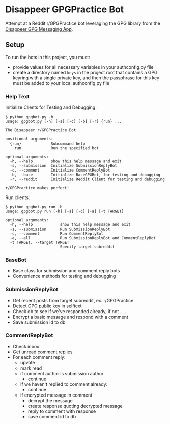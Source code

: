 # Disappeer GPGPractice Bot

Attempt at a Reddit r/GPGPractice bot leveraging the GPG library 
from the [Disappeer GPG Messaging App](https://github.com/disappeerlabs/disappeer). 

## Setup

To run the bots in this project, you must:
- provide values for all necessary variables in your authconfig.py file
- create a directory named `keys` in the project root that contains a GPG keyring
with a single private key, and then the passphrase for this key must be added to
your local authconfig.py file

### Help Text

Initialize Clients for Testing and Debugging:
```
$ python gpgbot.py -h
usage: gpgbot.py [-h] [-s] [-c] [-b] [-r] {run} ...

The Disappeer r/GPGPractice Bot

positional arguments:
  {run}             Subcommand help
    run             Run the specified bot

optional arguments:
  -h, --help        show this help message and exit
  -s, --submission  Initialize SubmissionReplyBot
  -c, --comment     Initialize CommentReplyBot
  -b, --base        Initialize BaseGPGBot, for testing and debugging
  -r, --reddit      Initialize Reddit Client for testing and debugging

r/GPGPractice makes perfect!

```

Run clients:
```
$ python gpgbot.py run -h
usage: gpgbot.py run [-h] [-s] [-c] [-a] [-t TARGET]

optional arguments:
  -h, --help            show this help message and exit
  -s, --submission      Run SubmissionReplyBot
  -c, --comment         Run CommentReplyBot
  -a, --all             Run SubmissionReplyBot and CommentReplyBot
  -t TARGET, --target TARGET
                        Specify target subreddit

```

### BaseBot
- Base class for submission and comment reply bots
- Convenience methods for testing and debugging

### SubmissionReplyBot
- Get recent posts from target subreddit, ex. r/GPGPractice
- Detect GPG public key in selftext
- Check db to see if we've responded already, if not . . .
- Encrypt a basic message and respond with a comment
- Save submission id to db

### CommentReplyBot
- Check inbox
- Get unread comment replies
- For each comment reply:
    - upvote
    - mark read
    - if comment author is submission author
        - continue
    - if we haven't replied to comment already:
        - continue
    - if encrypted message in comment 
        - decrypt the message
        - create response quoting decrypted message 
        - reply to comment with response
        - save comment id to db

      